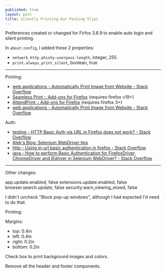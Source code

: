 ```yaml
---
published: true
layout: post
title: Silently Printing Our Packing Slips
---
```


Preferences created or changed for Firfox 3.6.9 to enable auto login and silent printing.

In `about:config`, I added these 2 properties:

* `network.http.phishy-userpass-length`, integer, 255
* `print.always_print_silent`, boolean, true

---

Printing:

* [web applications - Automatically Print Image from Website - Stack Overflow](http://stackoverflow.com/questions/945691/automatically-print-image-from-website/27432677#27432677)
* [Seamless Print :: Add-ons for Firefox](https://addons.mozilla.org/en-US/firefox/addon/seamless-print/) (requires firefox v19+)
* [AttendPrint :: Add-ons for Firefox](https://addons.mozilla.org/en-US/firefox/addon/attendprint/) (requires firefox 3+)
* [web applications - Automatically Print Image from Website - Stack Overflow](http://stackoverflow.com/questions/945691/automatically-print-image-from-website)

Auth:

* [testing - HTTP Basic Auth via URL in Firefox does not work? - Stack Overflow](http://stackoverflow.com/questions/3021602/http-basic-auth-via-url-in-firefox-does-not-work)
* [Alek's Blog: Selenium WebDriver tips](http://aleetesting.blogspot.com/2011/10/selenium-webdriver-tips.html)
* [http - Using in-url basic authentication in firefox - Stack Overflow](http://stackoverflow.com/questions/2848287/using-in-url-basic-authentication-in-firefox)
* [java - How to perform Basic Authentication for FirefoxDriver, ChromeDriver and IEdriver in Selenium WebDriver? - Stack Overflow](http://stackoverflow.com/questions/5672407/how-to-perform-basic-authentication-for-firefoxdriver-chromedriver-and-iedriver)

---

Other changes:

app.update.enabled, false
extensions.update.enabled, false
browser.search.update, false
security.warn_viewing_mixed, false

I didn't uncheck "Block pop-up windows", although I had expected I'd need to do that.

Printing:

Margins:

* top: 0.4in
* left: 0.4in
* right: 0.2in
* bottom: 0.2in

Check box to print background images and colors.

Remove all the header and footer components.
